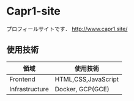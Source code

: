 # Capr1-site

プロフィールサイトです．
http://www.capr1.site/

## 使用技術

| 領域 |使用技術  |
| -------- | -------- | 
| Frontend     | HTML,CSS,JavaScript     |  
| Infrastructure     | Docker, GCP(GCE)  | 
